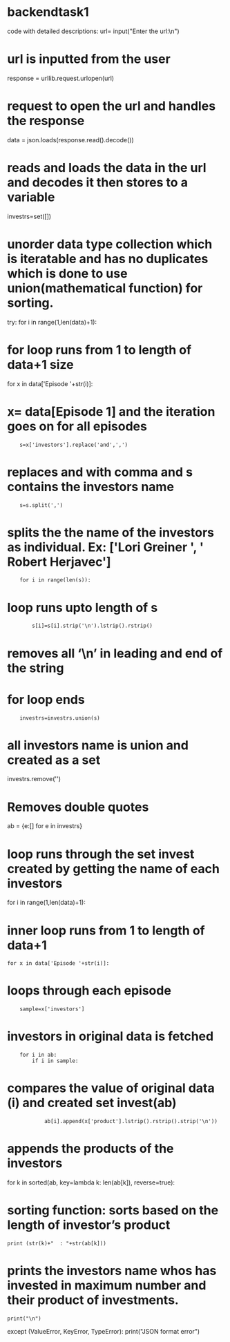 # backendtask1
code with detailed descriptions:
url= input("Enter the url:\n")
# url is inputted from the user
response = urllib.request.urlopen(url)
# request to open the url and handles the response
data = json.loads(response.read().decode())
# reads and loads the data in the url and decodes it then stores to a variable
investrs=set([])
# unorder data type collection which is iteratable and has no duplicates which is done to use union(mathematical function) for sorting.
try: for i in range(1,len(data)+1):
# for loop runs from 1 to length of data+1 size
  for x in data['Episode '+str(i)]:   
# x= data[Episode 1] and the iteration goes on for all episodes
        s=x['investors'].replace('and',',')   
# replaces and with comma and s contains the investors name
        s=s.split(',')  
# splits the the name of the investors as individual. Ex: ['Lori Greiner ', ' Robert Herjavec']
        for i in range(len(s)):   
# loop runs upto length of s
            s[i]=s[i].strip('\n').lstrip().rstrip()    
# removes all ‘\n’ in leading and end of the string
# for loop ends
        investrs=investrs.union(s)  
# all investors name is union and created as a set
investrs.remove('')  
# Removes double quotes
ab = {e:[] for e in investrs}  
# loop runs through the set invest created by getting the name of each investors
for i in range(1,len(data)+1):    
# inner loop runs from 1 to length of data+1
    for x in data['Episode '+str(i)]: 
# loops through each episode
        sample=x['investors']  
# investors in original data is fetched
        for i in ab:
            if i in sample:   
# compares the value of original data (i) and created set invest(ab)
                ab[i].append(x['product'].lstrip().rstrip().strip('\n'))  
# appends the products of the investors
for k in sorted(ab, key=lambda k: len(ab[k]), reverse=true):   
# sorting function: sorts based on the length of investor’s product
    print (str(k)+"  : "+str(ab[k]))    
# prints the investors name whos has invested in maximum number and their product of investments.
    print("\n")
except (ValueError, KeyError, TypeError): print("JSON format error")
